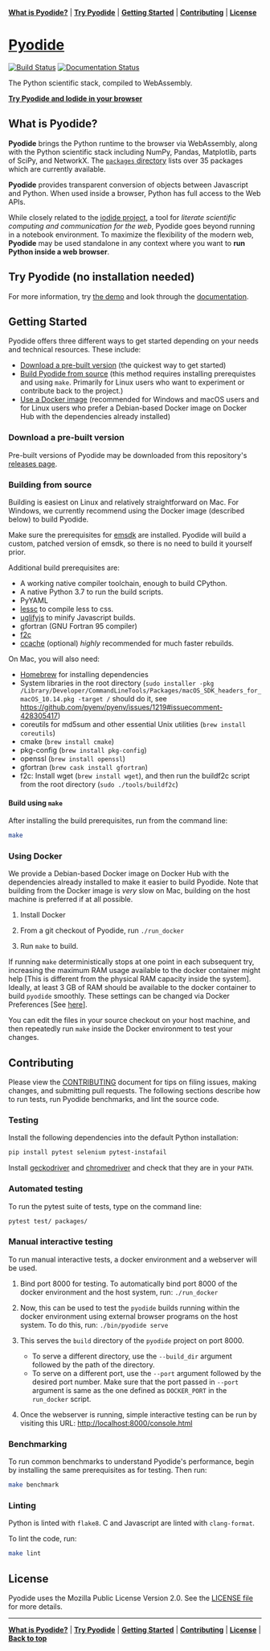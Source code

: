 **[What is Pyodide?](#what-is-pyodide)** |
**[Try Pyodide](#try-pyodide-no-installation-needed)** |
**[Getting Started](#getting-started)** |
**[Contributing](#contributing)** |
**[License](#license)**

# [Pyodide](https://github.com/iodide-project/pyodide)


[![Build Status](https://circleci.com/gh/iodide-project/pyodide.png)](https://circleci.com/gh/iodide-project/pyodide)
[![Documentation Status](https://readthedocs.org/projects/pyodide/badge/?version=latest)](https://pyodide.readthedocs.io/?badge=latest)

The Python scientific stack, compiled to WebAssembly.

[**Try Pyodide and Iodide in your browser**](https://alpha.iodide.io/notebooks/300/)

## What is Pyodide?

**Pyodide** brings the Python runtime to the browser via WebAssembly, along with the Python scientific stack including NumPy, Pandas, Matplotlib, parts of SciPy, and NetworkX. The [`packages` directory](https://github.com/iodide-project/pyodide/tree/master/packages) lists over 35 packages which are currently available.

**Pyodide** provides transparent conversion of objects between Javascript and Python.
When used inside a browser, Python has full access to the Web APIs.

While closely related to the [iodide project](https://iodide.io), a tool for *literate scientific computing and communication for the web*, Pyodide goes beyond running in a notebook environment. To maximize the flexibility of the modern web, **Pyodide** may
be used standalone in any context where you want to **run Python inside a web
browser**.

## Try Pyodide (no installation needed)

For more information, try [the demo](https://alpha.iodide.io/notebooks/300/) and look through the
[documentation](https://pyodide.readthedocs.io/).

## Getting Started

Pyodide offers three different ways to get started depending on your needs and technical resources.
These include:

- [Download a pre-built version](#download-a-pre-built-version) (the quickest way to get started)
- [Build Pyodide from source](#building-from-source) (this method requires installing prerequistes and using `make`. Primarily for Linux users who want to experiment or contribute back to the project.)
- [Use a Docker image](#using-docker) (recommended for Windows and macOS users and for Linux users who prefer a Debian-based Docker image on Docker Hub with the dependencies
already installed)


### Download a pre-built version

Pre-built versions of Pyodide may be downloaded from
this repository's [releases page](https://github.com/iodide-project/pyodide/releases/).


### Building from source

Building is easiest on Linux and relatively straightforward on Mac. For
Windows, we currently recommend using the Docker image (described below) to
build Pyodide.

Make sure the prerequisites for [emsdk](https://github.com/emscripten-core/emsdk) are
installed. Pyodide will build a custom, patched version of emsdk, so there is no
need to build it yourself prior.

Additional build prerequisites are:

- A working native compiler toolchain, enough to build CPython.
- A native Python 3.7 to run the build scripts.
- PyYAML
- [lessc](http://lesscss.org/) to compile less to css.
- [uglifyjs](https://github.com/mishoo/UglifyJS) to minify Javascript builds.
- gfortran (GNU Fortran 95 compiler)
- [f2c](http://www.netlib.org/f2c/)
- [ccache](https://ccache.samba.org) (optional) *highly* recommended for much faster rebuilds.

On Mac, you will also need:

- [Homebrew](https://brew.sh/) for installing dependencies
- System libraries in the root directory (`sudo installer -pkg /Library/Developer/CommandLineTools/Packages/macOS_SDK_headers_for_macOS_10.14.pkg -target /` should do it, see https://github.com/pyenv/pyenv/issues/1219#issuecomment-428305417)
- coreutils for md5sum and other essential Unix utilities (`brew install coreutils`)
- cmake (`brew install cmake`)
- pkg-config (`brew install pkg-config`)
- openssl (`brew install openssl`)
- gfortran (`brew cask install gfortran`)
- f2c: Install wget (`brew install wget`), and then run the buildf2c script from the root directory (`sudo ./tools/buildf2c`)

#### Build using `make`

After installing the build prerequisites, run from the command line:

```bash
make
```

### Using Docker

We provide a Debian-based Docker image on Docker Hub with the dependencies
already installed to make it easier to build Pyodide. Note that building from
the Docker image is *very* slow on Mac, building on the host machine is
preferred if at all possible.

1. Install Docker

2. From a git checkout of Pyodide, run `./run_docker`

3. Run `make` to build.

If running ``make`` deterministically stops at one point in each subsequent try, increasing
the maximum RAM usage available to the docker container might help [This is different
from the physical RAM capacity inside the system]. Ideally, at least 3 GB of RAM
should be available to the docker container to build `pyodide` smoothly. These settings can
be changed via Docker Preferences [See [here](https://stackoverflow.com/questions/44533319/how-to-assign-more-memory-to-docker-container)].

You can edit the files in your source checkout on your host machine, and then
repeatedly run `make` inside the Docker environment to test your changes.

## Contributing

Please view the [CONTRIBUTING](CONTRIBUTING.md) document for tips on filing
issues, making changes, and submitting pull requests. The following sections
describe how to run tests, run Pyodide benchmarks, and lint the source code.


### Testing

Install the following dependencies into the default Python installation:

```bash
pip install pytest selenium pytest-instafail
```

Install [geckodriver](https://github.com/mozilla/geckodriver/releases) and
[chromedriver](https://sites.google.com/a/chromium.org/chromedriver/downloads)
and check that they are in your `PATH`.

### Automated testing

To run the pytest suite of tests, type on the command line:

```bash
pytest test/ packages/
```

### Manual interactive testing

To run manual interactive tests, a docker environment and a webserver will be
used.

1. Bind port 8000 for testing. To automatically bind port 8000 of the docker
environment and the host system, run: `./run_docker`

2. Now, this can be used to test the `pyodide` builds running within the
docker environment using external browser programs on the host system. To do
this, run: `./bin/pyodide serve`

3. This serves the ``build`` directory of the ``pyodide`` project on port 8000.
    * To serve a different directory, use the ``--build_dir`` argument followed
      by the path of the directory.
    * To serve on a different port, use the ``--port`` argument followed by the
      desired port number. Make sure that the port passed in ``--port`` argument
      is same as the one defined as ``DOCKER_PORT`` in the ``run_docker`` script.


4. Once the webserver is running, simple interactive testing can be run by
   visiting this URL:
   [http://localhost:8000/console.html](http://localhost:8000/console.html)

### Benchmarking

To run common benchmarks to understand Pyodide's performance, begin by
installing the same prerequisites as for testing. Then run:

```bash
make benchmark
```

### Linting

Python is linted with `flake8`.  C and Javascript are linted with
`clang-format`.

To lint the code, run:

```bash
make lint
```

## License

Pyodide uses the Mozilla Public License Version 2.0. See the
[LICENSE file](LICENSE) for more details.

---

**[What is Pyodide?](#what-is-pyodide)** |
**[Try Pyodide](#try-pyodide-no-installation-needed)** |
**[Getting Started](#getting-started)** |
**[Contributing](#contributing)** |
**[License](#license)** |
**[Back to top](#pyodide)**

